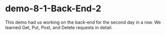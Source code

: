 # demo-8-1-Back-End-2
This demo had us working on the back-end for the second day in a row. We learned Get, Put, Post, and Delete requests in detail.
